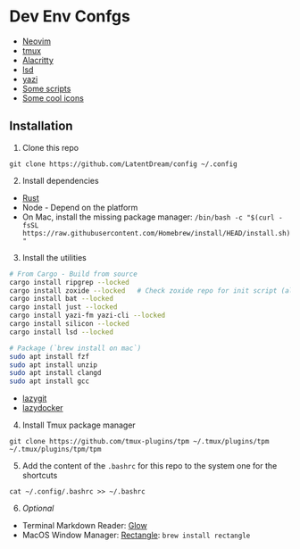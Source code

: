# Dev Env Confgs
- [Neovim](./nvim/)
- [tmux](./.tmux.conf)
- [Alacritty](./alacritty/)
- [lsd](./lsd/)
- [yazi](./yazi/)
- [Some scripts](./scripts/)
- [Some cool icons](./assets/)


## Installation

1. Clone this repo 
```
git clone https://github.com/LatentDream/config ~/.config
```

2. Install dependencies
- [Rust](https://www.rust-lang.org/tools/install)
- Node - Depend on the platform
- On Mac, install the missing package manager: `/bin/bash -c "$(curl -fsSL https://raw.githubusercontent.com/Homebrew/install/HEAD/install.sh)"`

3. Install the utilities

```bash
# From Cargo - Build from source
cargo install ripgrep --locked
cargo install zoxide --locked   # Check zoxide repo for init script (already in `./.bashrc`)
cargo install bat --locked
cargo install just --locked
cargo install yazi-fm yazi-cli --locked
cargo install silicon --locked
cargo install lsd --locked

# Package (`brew install on mac`)
sudo apt install fzf
sudo apt install unzip
sudo apt install clangd
sudo apt install gcc
```
- [lazygit](https://github.com/jesseduffield/lazygit)
- [lazydocker](https://github.com/jesseduffield/lazydocker)

4. Install Tmux package manager
```
git clone https://github.com/tmux-plugins/tpm ~/.tmux/plugins/tpm
~/.tmux/plugins/tpm/tpm
```

5. Add the content of the `.bashrc` for this repo to the system one for the shortcuts
```
cat ~/.config/.bashrc >> ~/.bashrc
```

6. _Optional_
- Terminal Markdown Reader: [Glow](https://github.com/charmbracelet/glow)
- MacOS Window Manager: [Rectangle](https://rectangleapp.com/): `brew install rectangle`
